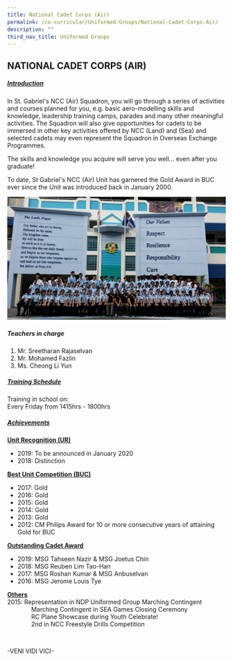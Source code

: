 ```yaml
---
title: National Cadet Corps (Air)
permalink: /co-curricular/Uniformed-Groups/National-Cadet-Corps-Air/
description: ""
third_nav_title: Uniformed Groups
---
```

## NATIONAL CADET CORPS (AIR)


##### <u>Introduction</u>

In St. Gabriel's NCC (Air) Squadron, you will go through a series of activities and courses planned for you, e.g. basic aero-modelling skills and knowledge, leadership training camps, parades and many other meaningful activities. The Squadron will also give opportunities for cadets to be immersed in other key activities offered by NCC (Land) and (Sea) and selected cadets may even represent the Squadron in Overseas Exchange Programmes.

The skills and knowledge you acquire will serve you well... even after you graduate!

To date, St Gabriel's NCC (Air) Unit has garnered the Gold Award in BUC ever since the Unit was introduced back in January 2000.

![](/images/2015_Term2_NCC_Air_wpid_20150116_150658.jpeg)

##### Teachers in charge<br>
1. Mr. Sreetharan Rajaselvan<br>
2. Mr. Mohamed Fazlin<br>
3. Ms. Cheong Li Yun
  

##### <u>Training Schedule</u><br>
Training in school on:<br>
Every Friday from 1415hrs - 1800hrs

##### <u>Achievements</u>

**<u>Unit Recognition (UR)</u>**<br>
* 2019: To be announced in January 2020<br>
* 2018: Distinction

**<u>Best Unit Competition (BUC)</u>**<br>
* 2017: Gold<br>
* 2016: Gold<br>
* 2015: Gold<br>
* 2014: Gold<br>
* 2013: Gold<br>
* 2012: CM Philips Award for 10 or more consecutive years of attaining Gold for BUC

**<u>Outstanding Cadet Award</u>**<br>
* 2019: MSG Tahseen Nazir & MSG Joetus Chin<br>
* 2018: MSG Reuben Lim Tao-Han<br>
* 2017: MSG Roshan Kumar & MSG Anbuselvan<br>
* 2016: MSG Jerome Louis Tye

**<u>Others</u>**<br>
2015: Representation in NDP Uniformed Group Marching Contingent<br>
&nbsp;&nbsp;&nbsp;&nbsp;&nbsp;&nbsp;&nbsp;&nbsp;&nbsp;&nbsp;&nbsp;&nbsp;&nbsp;&nbsp;Marching Contingent in SEA Games Closing Ceremony<br>
&nbsp;&nbsp;&nbsp;&nbsp;&nbsp;&nbsp;&nbsp;&nbsp;&nbsp;&nbsp;&nbsp;&nbsp;&nbsp;&nbsp;RC Plane Showcase during Youth Celebrate!<br>
&nbsp;&nbsp;&nbsp;&nbsp;&nbsp;&nbsp;&nbsp;&nbsp;&nbsp;&nbsp;&nbsp;&nbsp;&nbsp;&nbsp;2nd in NCC Freestyle Drills Competition

<br>

-VENI VIDI VICI-